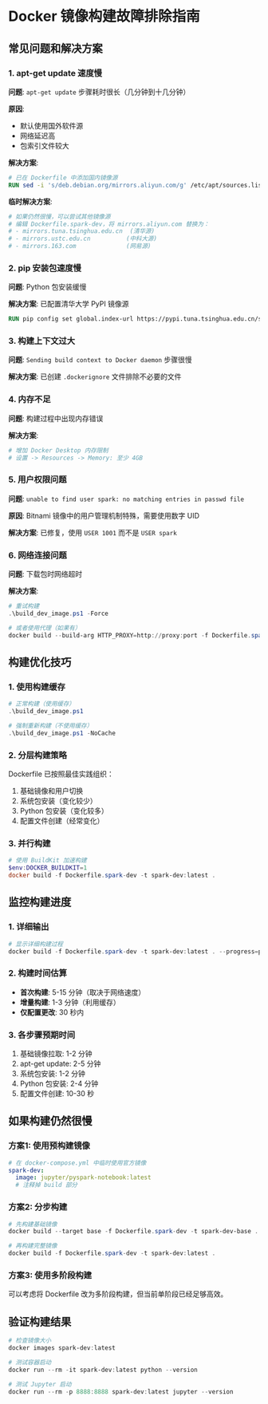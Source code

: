 # Docker 镜像构建故障排除指南

## 常见问题和解决方案

### 1. apt-get update 速度慢

**问题**: `apt-get update` 步骤耗时很长（几分钟到十几分钟）

**原因**: 
- 默认使用国外软件源
- 网络延迟高
- 包索引文件较大

**解决方案**:
```dockerfile
# 已在 Dockerfile 中添加国内镜像源
RUN sed -i 's/deb.debian.org/mirrors.aliyun.com/g' /etc/apt/sources.list
```

**临时解决方案**:
```powershell
# 如果仍然很慢，可以尝试其他镜像源
# 编辑 Dockerfile.spark-dev，将 mirrors.aliyun.com 替换为：
# - mirrors.tuna.tsinghua.edu.cn  (清华源)
# - mirrors.ustc.edu.cn          (中科大源)
# - mirrors.163.com              (网易源)
```

### 2. pip 安装包速度慢

**问题**: Python 包安装缓慢

**解决方案**: 已配置清华大学 PyPI 镜像源
```dockerfile
RUN pip config set global.index-url https://pypi.tuna.tsinghua.edu.cn/simple
```

### 3. 构建上下文过大

**问题**: `Sending build context to Docker daemon` 步骤很慢

**解决方案**: 已创建 `.dockerignore` 文件排除不必要的文件

### 4. 内存不足

**问题**: 构建过程中出现内存错误

**解决方案**:
```powershell
# 增加 Docker Desktop 内存限制
# 设置 -> Resources -> Memory: 至少 4GB
```

### 5. 用户权限问题

**问题**: `unable to find user spark: no matching entries in passwd file`

**原因**: Bitnami 镜像中的用户管理机制特殊，需要使用数字 UID

**解决方案**: 已修复，使用 `USER 1001` 而不是 `USER spark`

### 6. 网络连接问题

**问题**: 下载包时网络超时

**解决方案**:
```powershell
# 重试构建
.\build_dev_image.ps1 -Force

# 或者使用代理（如果有）
docker build --build-arg HTTP_PROXY=http://proxy:port -f Dockerfile.spark-dev -t spark-dev:latest .
```

## 构建优化技巧

### 1. 使用构建缓存
```powershell
# 正常构建（使用缓存）
.\build_dev_image.ps1

# 强制重新构建（不使用缓存）
.\build_dev_image.ps1 -NoCache
```

### 2. 分层构建策略
Dockerfile 已按照最佳实践组织：
1. 基础镜像和用户切换
2. 系统包安装（变化较少）
3. Python 包安装（变化较多）
4. 配置文件创建（经常变化）

### 3. 并行构建
```powershell
# 使用 BuildKit 加速构建
$env:DOCKER_BUILDKIT=1
docker build -f Dockerfile.spark-dev -t spark-dev:latest .
```

## 监控构建进度

### 1. 详细输出
```powershell
# 显示详细构建过程
docker build -f Dockerfile.spark-dev -t spark-dev:latest . --progress=plain
```

### 2. 构建时间估算
- **首次构建**: 5-15 分钟（取决于网络速度）
- **增量构建**: 1-3 分钟（利用缓存）
- **仅配置更改**: 30 秒内

### 3. 各步骤预期时间
1. 基础镜像拉取: 1-2 分钟
2. apt-get update: 2-5 分钟
3. 系统包安装: 1-2 分钟
4. Python 包安装: 2-4 分钟
5. 配置文件创建: 10-30 秒

## 如果构建仍然很慢

### 方案1: 使用预构建镜像
```yaml
# 在 docker-compose.yml 中临时使用官方镜像
spark-dev:
  image: jupyter/pyspark-notebook:latest
  # 注释掉 build 部分
```

### 方案2: 分步构建
```powershell
# 先构建基础镜像
docker build --target base -f Dockerfile.spark-dev -t spark-dev-base .

# 再构建完整镜像
docker build -f Dockerfile.spark-dev -t spark-dev:latest .
```

### 方案3: 使用多阶段构建
可以考虑将 Dockerfile 改为多阶段构建，但当前单阶段已经足够高效。

## 验证构建结果

```powershell
# 检查镜像大小
docker images spark-dev:latest

# 测试容器启动
docker run --rm -it spark-dev:latest python --version

# 测试 Jupyter 启动
docker run --rm -p 8888:8888 spark-dev:latest jupyter --version
```